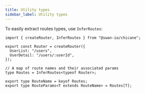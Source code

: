 ```yaml
---
title: Utility types
sidebar_label: Utility types
---
```


To easily extract routes types, use `InferRoutes`:

```tsx {1,9}
import { createRouter, InferRoutes } from "@swan-io/chicane";

export const Router = createRouter({
  UserList: "/users",
  UserDetail: "/users/:userId",
});

// A map of route names and their associated params
type Routes = InferRoutes<typeof Router>;

export type RouteName = keyof Routes;
export type RouteParams<T extends RouteName> = Routes[T];
```

